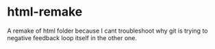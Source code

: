 # html-remake
A remake of html folder because I cant troubleshoot why git is trying to negative feedback loop itself in the other one.
